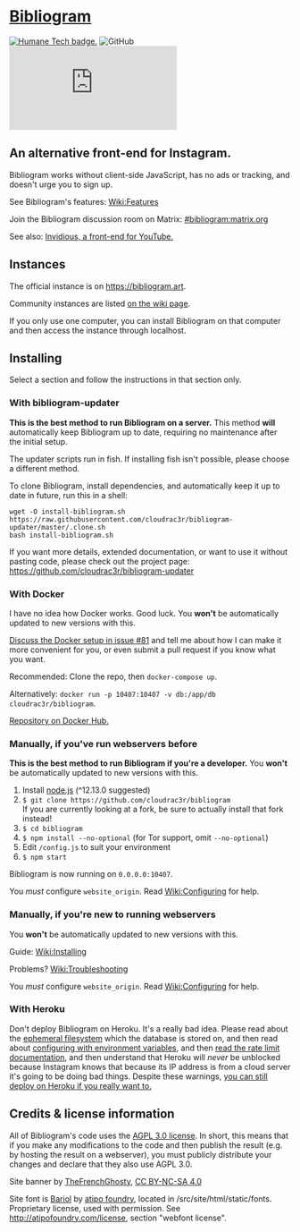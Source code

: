 # [Bibliogram](https://bibliogram.art)

[![Humane Tech badge.](https://raw.githubusercontent.com/cloudrac3r/bibliogram/master/art/humane-tech-badge.svg?sanitize=true)](https://github.com/humanetech-community/awesome-humane-tech#readme) ![GitHub](https://img.shields.io/github/license/cloudrac3r/bibliogram) [![Discussion on Matrix.](https://img.shields.io/matrix/bibliogram:matrix.org?label=%23bibliogram&logo=matrix)](https://matrix.to/#/#bibliogram:matrix.org)

## An alternative front-end for Instagram.

Bibliogram works without client-side JavaScript, has no ads or tracking, and doesn't urge you to sign up.

See Bibliogram's features: [Wiki:Features](https://github.com/cloudrac3r/bibliogram/wiki/Features)

Join the Bibliogram discussion room on Matrix: [#bibliogram:matrix.org](https://matrix.to/#/#bibliogram:matrix.org)

See also: [Invidious, a front-end for YouTube.](https://github.com/omarroth/invidious)

## Instances

The official instance is on https://bibliogram.art.

Community instances are listed [on the wiki page](https://github.com/cloudrac3r/bibliogram/wiki/Instances).

If you only use one computer, you can install Bibliogram on that computer and then access the instance through localhost.

## Installing

Select a section and follow the instructions in that section only.

### With bibliogram-updater

**This is the best method to run Bibliogram on a server.** This method **will** automatically keep Bibliogram up to date, requiring no maintenance after the initial setup.

The updater scripts run in fish. If installing fish isn't possible, please choose a different method.

To clone Bibliogram, install dependencies, and automatically keep it up to date in future, run this in a shell:

    wget -O install-bibliogram.sh https://raw.githubusercontent.com/cloudrac3r/bibliogram-updater/master/.clone.sh
    bash install-bibliogram.sh

If you want more details, extended documentation, or want to use it without pasting code, please check out the project page: https://github.com/cloudrac3r/bibliogram-updater

### With Docker

I have no idea how Docker works. Good luck. You **won't** be automatically updated to new versions with this.

[Discuss the Docker setup in issue #81](https://github.com/cloudrac3r/bibliogram/issues/81) and tell me about how I can make it more convenient for you, or even submit a pull request if you know what you want.

Recommended: Clone the repo, then `docker-compose up`.

Alternatively: `docker run -p 10407:10407 -v db:/app/db cloudrac3r/bibliogram`.

[Repository on Docker Hub.](https://hub.docker.com/repository/docker/cloudrac3r/bibliogram)

### Manually, if you've run webservers before

**This is the best method to run Bibliogram if you're a developer.** You **won't** be automatically updated to new versions with this.

1. Install [node.js](https://nodejs.org/en/) (^12.13.0 suggested)
1. `$ git clone https://github.com/cloudrac3r/bibliogram`  
If you are currently looking at a fork, be sure to actually install that fork instead!
1. `$ cd bibliogram`
1. `$ npm install --no-optional` (for Tor support, omit `--no-optional`)
1. Edit `/config.js` to suit your environment
1. `$ npm start`

Bibliogram is now running on `0.0.0.0:10407`.

You _must_ configure `website_origin`. Read [Wiki:Configuring](https://github.com/cloudrac3r/bibliogram/wiki/Configuring) for help.

### Manually, if you're new to running webservers

You **won't** be automatically updated to new versions with this.

Guide: [Wiki:Installing](https://github.com/cloudrac3r/bibliogram/wiki/Installing)

Problems? [Wiki:Troubleshooting](https://github.com/cloudrac3r/bibliogram/wiki/Troubleshooting)

You _must_ configure `website_origin`. Read [Wiki:Configuring](https://github.com/cloudrac3r/bibliogram/wiki/Configuring) for help.

### With Heroku

Don't deploy Bibliogram on Heroku. It's a really bad idea. Please read about the [ephemeral filesystem](https://devcenter.heroku.com/articles/active-storage-on-heroku#ephemeral-disk) which the database is stored on, and then read about [configuring with environment variables](https://github.com/cloudrac3r/bibliogram/wiki/Environment-variables), and then [read the rate limit documentation](https://github.com/cloudrac3r/bibliogram/wiki/Rate-limits), and then understand that Heroku will _never_ be unblocked because Instagram knows that because its IP address is from a cloud server it's going to be doing bad things. Despite these warnings, [you can still deploy on Heroku if you really want to.](https://heroku.com/deploy?template=https://github.com/cloudrac3r/bibliogram)

## Credits & license information

All of Bibliogram's code uses the [AGPL 3.0 license](https://choosealicense.com/licenses/agpl-3.0/). In short, this means that if you make any modifications to the code and then publish the result (e.g. by hosting the result on a webserver), you must publicly distribute your changes and declare that they also use AGPL 3.0.

Site banner by [TheFrenchGhosty](https://github.com/TheFrenchGhosty), [CC BY-NC-SA 4.0](https://creativecommons.org/licenses/by-nc-sa/4.0/)

Site font is [Bariol](http://atipofoundry.com/fonts/bariol) by [atipo foundry](http://atipofoundry.com/), located in /src/site/html/static/fonts. Proprietary license, used with permission. See http://atipofoundry.com/license, section "webfont license".
